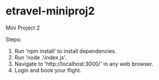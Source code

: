 # etravel-miniproj2
Mini Project 2

Steps:
1. Run 'npm install' to install dependencies.
2. Run 'node .\index.js'.
3. Navigate to 'http://localhost:3000/' in any web browser.
4. Login and book your flight.
